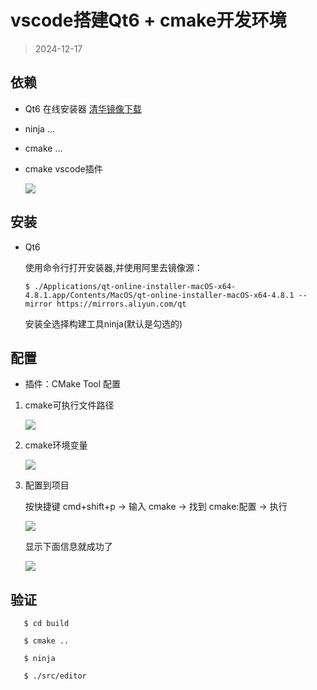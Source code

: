 # vscode搭建Qt6 + cmake开发环境

> 2024-12-17

## 依赖

- Qt6 在线安装器 [清华镜像下载](https://mirrors.tuna.tsinghua.edu.cn/qt/archive/online_installers/)

- ninja ...

- cmake ...

- cmake vscode插件

   ![](vscode_cmake_qt_6_dev_env_build_files/1.jpg)

## 安装

- Qt6

   使用命令行打开安装器,并使用阿里去镜像源：
   
   ```shell
   $ ./Applications/qt-online-installer-macOS-x64-4.8.1.app/Contents/MacOS/qt-online-installer-macOS-x64-4.8.1 --mirror https://mirrors.aliyun.com/qt
   ```
   
   安装全选择构建工具ninja(默认是勾选的)

## 配置

- 插件：CMake Tool 配置

1. cmake可执行文件路径

   ![](vscode_cmake_qt_6_dev_env_build_files/2.jpg)
   
2. cmake环境变量
   
   ![](vscode_cmake_qt_6_dev_env_build_files/3.jpg)
   
3. 配置到项目
   
   按快捷键 cmd+shift+p -> 输入 cmake -> 找到 cmake:配置 -> 执行
   
   ![](vscode_cmake_qt_6_dev_env_build_files/4.jpg)
   
   显示下面信息就成功了
   
   ![](vscode_cmake_qt_6_dev_env_build_files/5.jpg)
   
## 验证

```shell
   $ cd build

   $ cmake ..

   $ ninja

   $ ./src/editor
```